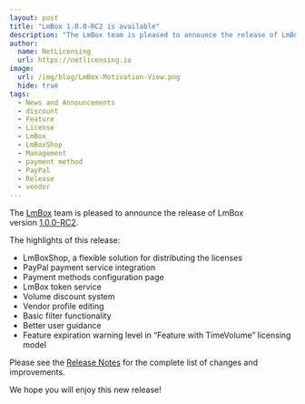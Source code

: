```yaml
---
layout: post
title: "LmBox 1.0.0-RC2 is available"
description: "The LmBox team is pleased to announce the release of LmBox version 1.0.0-RC2"
author:
  name: NetLicensing
  url: https://netlicensing.io
image:
  url: /img/blog/LmBox-Motivation-View.png
  hide: true
tags:
  - News and Announcements
  - discount
  - Feature
  - License
  - LmBox
  - LmBoxShop
  - Management
  - payment method
  - PayPal
  - Release
  - vendor
---
```


The <a title="LmBox - Innovative License Management Solution" href="https://netlicensing.io">LmBox</a> team is pleased to announce the release of LmBox version <a title="Release Notes - LmBox 1.0.0-RC2" href="https://www.labs64.de/confluence/x/wgCo" target="_blank">1.0.0-RC2</a>.

The highlights of this release:

  * LmBoxShop, a flexible solution for distributing the licenses
  * PayPal payment service integration
  * Payment methods configuration page
  * LmBox token service
  * Volume discount system
  * Vendor profile editing
  * Basic filter functionality
  * Better user guidance
  * Feature expiration warning level in &#8220;Feature with TimeVolume&#8221; licensing model

Please see the <a title="Release Notes - LmBox 1.0.0-RC2" href="https://www.labs64.de/confluence/x/wgCo" target="_blank">Release Notes</a> for the complete list of changes and improvements.

We hope you will enjoy this new release!
